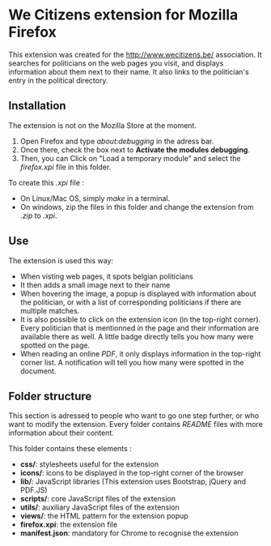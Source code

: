 # We Citizens extension for Mozilla Firefox

This extension was created for the http://www.wecitizens.be/ association. It
searches for politicians on the web pages you visit, and displays information
about them next to their name. It also links to the politician's entry in the
political directory.


## Installation

The extension is not on the Mozilla Store at the moment.

1. Open Firefox and type *about:debugging* in the adress bar.
2. Once there, check the box next to **Activate the modules debugging**.
3. Then, you can Click on "Load a temporary module" and select the *firefox.xpi*
file in this folder.

To create this *.xpi* file :
* On Linux/Mac OS, simply *make* in a terminal.
* On windows, zip the files in this folder and change the extension from *.zip*
to *.xpi*.

## Use

The extension is used this way:

* When visting web pages, it spots belgian politicians
* It then adds a small image next to their name
* When hovering the image, a popup is displayed with information about the
politician, or with a list of corresponding politicians if there are multiple
matches.
* It is also possible to click on the extension icon (in the top-right corner).
Every politician that is mentionned in the page and their information are
available there as well. A little badge directly tells you how many were spotted
on the page.
* When reading an online *PDF*, it only displays information in the top-right
corner list. A notification will tell you how many were spotted in the document.

## Folder structure

This section is adressed to people who want to go one step further, or who want
to modify the extension. Every folder contains *README* files with more
information about their content.

This folder contains these elements :

* **css/**: stylesheets useful for the extension
* **icons/**: icons to be displayed in the top-right corner of the browser
* **lib/**: JavaScript libraries (This extension uses Bootstrap, jQuery and
	PDF.JS)
* **scripts/**: core JavaScript files of the extension
* **utils/**: auxiliary JavaScript files of the extension
* **views/**: the HTML pattern for the extension popup
* **firefox.xpi**: the extension file
* **manifest.json**: mandatory for Chrome to recognise the extension
